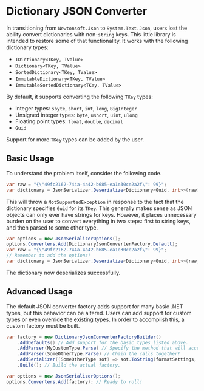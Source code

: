 # Dictionary JSON Converter

In transitioning from `Newtonsoft.Json` to `System.Text.Json`, users lost the ability convert dictionaries with non-`string` keys. This little library is intended to restore some of that functionality. It works with the following dictionary types:

- `IDictionary<TKey, TValue>`
- `Dictionary<TKey, TValue>`
- `SortedDictionary<TKey, TValue>`
- `ImmutableDictionary<TKey, TValue>`
- `ImmutableSortedDictionary<TKey, TValue>`

By default, it supports converting the following `TKey` types:

- Integer types: `sbyte`, `short`, `int`, `long`, `BigInteger`
- Unsigned integer types: `byte`, `ushort`, `uint`, `ulong`
- Floating point types: `float`, `double`, `decimal`
- `Guid`

Support for more `TKey` types can be added by the user.

## Basic Usage

To understand the problem itself, consider the following code.

```C#
var raw = "{\"49fc2162-744a-4a42-b685-ea1e30ce2a2f\": 99}";
var dictionary = JsonSerializer.Deserialize<Dictionary<Guid, int>>(raw);
```

This will throw a `NotSupportedException` in response to the fact that the dictionary specifies `Guid` for its `TKey`. This generally makes sense as JSON objects can only ever have strings for keys. However, it places unnecessary burden on the user to convert everything in two steps: first to string keys, and then parsed to some other type.

```C#
var options = new JsonSerializerOptions();
options.Converters.Add(DictionaryJsonConverterFactory.Default);
var raw = "{\"49fc2162-744a-4a42-b685-ea1e30ce2a2f\": 99}";
// Remember to add the options!
var dictionary = JsonSerializer.Deserialize<Dictionary<Guid, int>>(raw, options);
```

The dictionary now deserializes successfully.

## Advanced Usage

The default JSON converter factory adds support for many basic .NET types, but this behavior can be altered. Users can add support for custom types or even override the existing types. In order to accomplish this, a custom factory must be built.

```C#
var factory = new DictionaryJsonConverterFactoryBuilder()
    .AddDefaults() // Add support for the basic types listed above.
    .AddParser(MyCustomType.Parse) // Specify the method that will accept a string and return your type.
    .AddParser(SomeOtherType.Parse) // Chain the calls together!
    .AddSerializer((SomeOtherType sot) => sot.ToString(formatSettings, moreFormatSettings)) // Override the other direction.
    .Build(); // Build the actual factory.

var options = new JsonSerializerOptions();
options.Converters.Add(factory); // Ready to roll!
```
